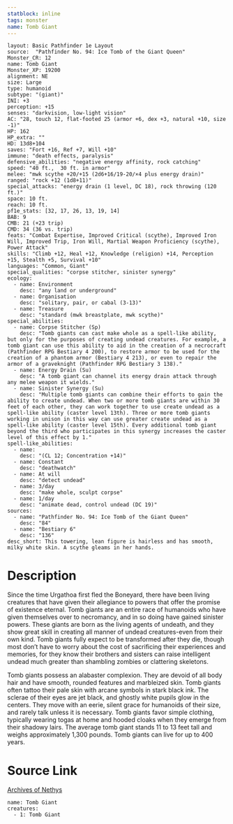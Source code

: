 ```yaml
---
statblock: inline
tags: monster
name: Tomb Giant
---
```

```statblock
layout: Basic Pathfinder 1e Layout
source:  "Pathfinder No. 94: Ice Tomb of the Giant Queen"
Monster_CR: 12
name: Tomb Giant
Monster_XP: 19200
alignment: NE
size: Large
type: humanoid
subtype: "(giant)"
INI: +3
perception: +15
senses: "darkvision, low-light vision"
AC: "28, touch 12, flat-footed 25 (armor +6, dex +3, natural +10, size -1)"
HP: 162
HP_extra: ""
HD: 13d8+104
saves: "Fort +16, Ref +7, Will +10"
immune: "death effects, paralysis"
defensive_abilities: "negative energy affinity, rock catching"
speed: "40 ft.,  30 ft. in armor"
melee: "mwk scythe +20/+15 (2d6+16/19-20/×4 plus energy drain)"
ranged: "rock +12 (1d8+11)"
special_attacks: "energy drain (1 level, DC 18), rock throwing (120 ft.)"
space: 10 ft.
reach: 10 ft.
pf1e_stats: [32, 17, 26, 13, 19, 14]
BAB: 9
CMB: 21 (+23 trip)
CMD: 34 (36 vs. trip)
feats: "Combat Expertise, Improved Critical (scythe), Improved Iron Will, Improved Trip, Iron Will, Martial Weapon Proficiency (scythe), Power Attack"
skills: "Climb +12, Heal +12, Knowledge (religion) +14, Perception +15, Stealth +5, Survival +10"
languages: "Common, Giant"
special_qualities: "corpse stitcher, sinister synergy"
ecology:
  - name: Environment
    desc: "any land or underground"
  - name: Organisation
    desc: "solitary, pair, or cabal (3-13)"
  - name: Treasure
    desc: "standard (mwk breastplate, mwk scythe)"
special_abilities:
  - name: Corpse Stitcher (Sp)
    desc: "Tomb giants can cast make whole as a spell-like ability, but only for the purposes of creating undead creatures. For example, a tomb giant can use this ability to aid in the creation of a necrocraft (Pathfinder RPG Bestiary 4 200), to restore armor to be used for the creation of a phantom armor (Bestiary 4 213), or even to repair the armor of a graveknight (Pathfinder RPG Bestiary 3 138)."
  - name: Energy Drain (Su)
    desc: "A tomb giant can channel its energy drain attack through any melee weapon it wields."
  - name: Sinister Synergy (Su)
    desc: "Multiple tomb giants can combine their efforts to gain the ability to create undead. When two or more tomb giants are within 30 feet of each other, they can work together to use create undead as a spell-like ability (caster level 13th). Three or more tomb giants working in unison in this way can use greater create undead as a spell-like ability (caster level 15th). Every additional tomb giant beyond the third who participates in this synergy increases the caster level of this effect by 1."
spell-like_abilities:
  - name:
    desc: "(CL 12; Concentration +14)"
  - name: Constant
    desc: "deathwatch"
  - name: At will
    desc: "detect undead"
  - name: 3/day
    desc: "make whole, sculpt corpse"
  - name: 1/day
    desc: "animate dead, control undead (DC 19)"
sources:
  - name: "Pathfinder No. 94: Ice Tomb of the Giant Queen"
    desc: "84"
  - name: "Bestiary 6"
    desc: "136"
desc_short: This towering, lean figure is hairless and has smooth, milky white skin. A scythe gleams in her hands.
```
# Description
Since the time Urgathoa first fled the Boneyard, there have been living creatures that have given their allegiance to powers that offer the promise of existence eternal. Tomb giants are an entire race of humanoids who have given themselves over to necromancy, and in so doing have gained sinister powers. These giants are born as the living agents of undeath, and they show great skill in creating all manner of undead creatures-even from their own kind. Tomb giants fully expect to be transformed after they die, though most don’t have to worry about the cost of sacrificing their experiences and memories, for they know their brothers and sisters can raise intelligent undead much greater than shambling zombies or clattering skeletons.

Tomb giants possess an alabaster complexion. They are devoid of all body hair and have smooth, rounded features and marbleized skin. Tomb giants often tattoo their pale skin with arcane symbols in stark black ink. The sclerae of their eyes are jet black, and ghostly white pupils glow in the centers. They move with an eerie, silent grace for humanoids of their size, and rarely talk unless it is necessary. Tomb giants favor simple clothing, typically wearing togas at home and hooded cloaks when they emerge from their shadowy lairs. The average tomb giant stands 11 to 13 feet tall and weighs approximately 1,300 pounds. Tomb giants can live for up to 400 years.
# Source Link
[Archives of Nethys](https://aonprd.com/MonsterDisplay.aspx?ItemName=Tomb%20Giant)
```encounter-table
name: Tomb Giant
creatures:
  - 1: Tomb Giant
```
